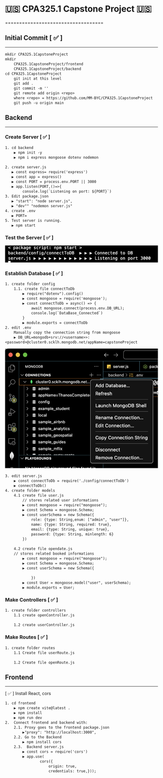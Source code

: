 #  🇺🇸  CPA325.1 Capstone Project  🇺🇸
===================================
## Initial Commit [ ✅ ]
-----------------
```
mkdir CPA325.1CapstoneProject
mkdir 
    CPA325.1CapstoneProject/frontend 
    CPA325.1CapstoneProject/backend
cd CPA325.1CapstoneProject
    git init at this level
    git add .
    git commit -m ''
    git remote add origin <repo>
    where <repo> = https://github.com/MM-BYC/CPA325.1CapstoneProject
    git push -u origin main
```
## Backend 
-----------------
### Create Server  [ ✅ ]
 
```
1. cd backend
    ▶️ npm init -y
    ▶️ npm i express mongoose dotenv nodemon   
    
2. create server.js
   ▶️ const express= require('express')
   ▶️ const app = express()
   ▶️ const PORT = process.env.PORT || 3000
   ▶️ app.listen(PORT,()=>{
        console.log(`Listening on port: ${PORT}`)
3. Edit package.json 
   ▶️ "start": "node server.js",
   ▶️ "dev"" "nodemon server.js"
4. create .env
   ▶️ PORT= 
5. Test server is running.
   ▶️ npm start
```

### Test the Server [ ✅ ] 

![npm start to run the server](npmstart.png)

### Establish Database [ ✅ ]
```
1. create folder config
    1.1. create file connectToDb
        ▶️ require("dotenv").config()
        ▶️ const mongoose = require('mongoose');
        ▶️ const connectToDb = async() => {
            await mongoose.connect(process.env.DB_URL);
            console.log(`DataBase_Connected`)
        }
        ▶️ module.exports = connectToDb
2. edit .env  
    Manually copy the connection string from mongoose
    ▶️ DB_URL=mongodb+srv://<username>>:<password>@cluster0.scklh.mongodb.net/appName=capstoneProject 
```
![manually copy mongoose string connection](copyconnectionstring.png)

```
3. edit server.js
    ▶️ const connectToDb = require('./config/connectToDb')
    ▶️ connectToDb()
4. create folder models
    4.1 create file user.js     
        // stores related user informations   
        ▶️ const mongoose = require("mongoose");
        ▶️ const Schema = mongoose.Schema;
        ▶️ const userSchema = new Schema({
            role: {type: String,enum: ["admin", "user"]},
            name: {type: String, required: true},
            email: {type: String, unique: true},
            password: {type: String, minlength: 6}
        })

    4.2 create file opendate.js
    // stores related booked informations   
        ▶️ const mongoose = require("mongoose");
        ▶️ const Schema = mongoose.Schema;
        ▶️ const userSchema = new Schema({

            })
        ▶️ const User = mongoose.model("user", userSchema);
        ▶️ module.exports = User;
```

### Make Controllers [ ✅ ]

```
1. create folder controllers
    1.1 create openController.js
    
    1.2 create userController.js
```

### Make Routes [ ✅ ]
```
1. create folder routes
    1.1 Create file userRoute.js

    1.2 Create file openRoute.js
```

## Frontend
-----------

[ ✅ ] Install React, cors 

```
1. cd frontend
    ▶️ npm create vite@latest .
    ▶️ npm install
    ▶️ npm run dev 
2.  Connect frontend and backend with:
    2.1. Proxy goes to the frontend package.json
        ▶️"proxy": "http://localhost:3000",
    2.2. Go to the Backend
        ▶️ npm install cors
    2.3.  Backend server.js 
        ▶️ const cors = require('cors')
        ▶️ app.use(
                cors({
                    origin: true,
                    credentials: true,}));  
```

